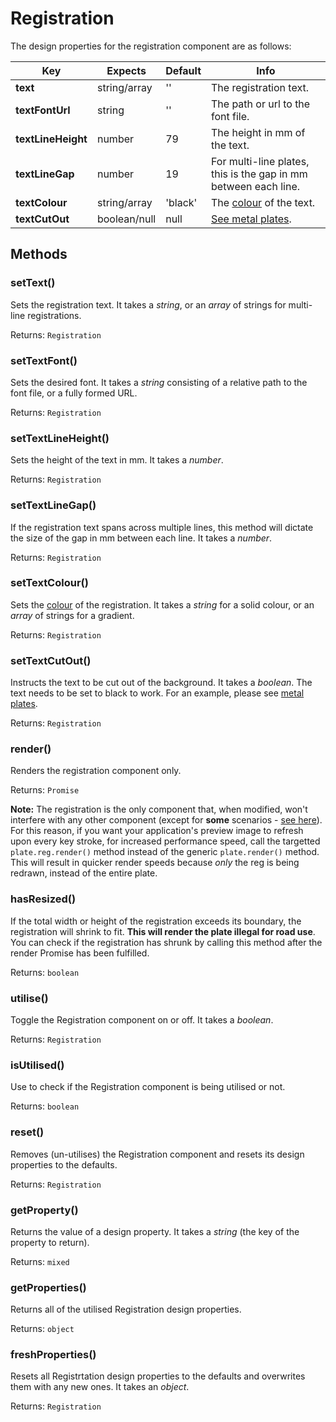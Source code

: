 # Registration

The design properties for the registration component are as follows:

| Key | Expects | Default | Info |
| --- | --- | --- | --- |
| **text** | string/array | '' | The registration text. |
| **textFontUrl** | string | '' | The path or url to the font file. |
| **textLineHeight** | number | 79 | The height in mm of the text. |
| **textLineGap** | number | 19 | For multi-line plates, this is the gap in mm between each line. |
| **textColour** | string/array | 'black' | The [colour](other/colour.md) of the text. |
| **textCutOut** | boolean/null | null | [See metal plates](/examples/oblongs.md#metal-oblong).  |

## Methods <!-- {docsify-ignore} -->

### setText()

Sets the registration text. It takes a *string*, or an *array* of strings for multi-line registrations.

Returns: `Registration`

### setTextFont()

Sets the desired font. It takes a *string* consisting of a relative path to the font file, or a fully formed URL.

Returns: `Registration`

### setTextLineHeight()

Sets the height of the text in mm. It takes a *number*.

Returns: `Registration`

### setTextLineGap()

If the registration text spans across multiple lines, this method will dictate the size of the gap in mm between each line. It takes a *number*.

Returns: `Registration`

### setTextColour()

Sets the [colour](other/colour.md) of the registration. It takes a *string* for a solid colour, or an *array* of strings for a gradient.

Returns: `Registration`

### setTextCutOut()

Instructs the text to be cut out of the background. It takes a *boolean*. The text needs to be set to black to work. For an example, please see [metal plates](/examples/oblongs.md#metal-oblong).

Returns: `Registration`

### render()

Renders the registration component only.

Returns: `Promise`

**Note:** The registration is the only component that, when modified, won't interfere with any other component (except for **some** scenarios - [see here](../rendering.md#registration)). For this reason, if you want your application's preview image to refresh upon every key stroke, for increased performance speed, call the targetted `plate.reg.render()` method instead of the generic `plate.render()` method. This will result in quicker render speeds because *only* the reg is being redrawn, instead of the entire plate.

### hasResized()

If the total width or height of the registration exceeds its boundary, the registration will shrink to fit. **This will render the plate illegal for road use**. You can check if the registration has shrunk by calling this method after the render Promise has been fulfilled.

Returns: `boolean`

### utilise()

Toggle the Registration component on or off. It takes a *boolean*.

Returns: `Registration`

### isUtilised()

Use to check if the Registration component is being utilised or not.

Returns: `boolean`

### reset()

Removes (un-utilises) the Registration component and resets its design properties to the defaults.

Returns: `Registration`

### getProperty()

Returns the value of a design property. It takes a *string* (the key of the property to return).

Returns: `mixed`

### getProperties()

Returns all of the utilised Registration design properties.

Returns: `object`

### freshProperties()

Resets all Registrtation design properties to the defaults and overwrites them with any new ones. It takes an *object*.

Returns: `Registration`